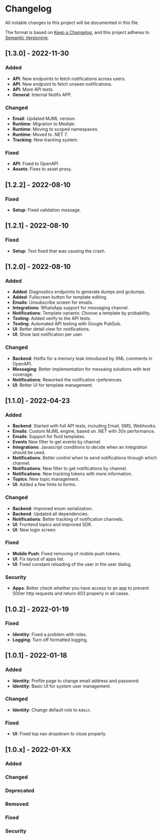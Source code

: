 # Changelog
All notable changes to this project will be documented in this file.

The format is based on [Keep a Changelog](https://keepachangelog.com/en/1.0.0/), and this project adheres to [Semantic Versioning](https://semver.org/spec/v2.0.0.html).

## [1.3.0] - 2022-11-30

### Added

* **API**: New endpoints to fetch notifications across users.
* **API**: New endpoint to fetch unseen notifications.
* **API**: More API tests.
* **General**: Internal Notifo APP.

### Changed

* **Email**: Updated MJML version.
* **Runtime**: Migration to Mediatr.
* **Runtime**: Moving to scoped namespaces.
* **Runtime**: Moved to .NET 7.
* **Tracking**: New tracking system.

### Fixed

* **API**: Fixed to OpenAPI
* **Assets**: Fixes to asset proxy.

## [1.2.2] - 2022-08-10

### Fixed

* **Setup**: Fixed validation message.

## [1.2.1] - 2022-08-10

### Fixed

* **Setup**: Text fixed that was causing the crash.

## [1.2.0] - 2022-08-10

### Added

* **Added**: Diagnostics endpoints to generate dumps and gcdumps.
* **Added**: Fullscreen button for template editing.
* **Emails**: Unsubscribe screen for emails.
* **Integrations**: WhatsApp support for messaging channel.
* **Notifications**: Template variants: Choose a template by probability.
* **Testing**: Added verify to the API tests.
* **Testing**: Automated API testing with Google PubSub.
* **UI**: Better detail view for notifications.
* **UI**: Show last notification per user.

### Changed

* **Backend**: Hotfix for a memory leak introduced by XML comments in OpenAPI.
* **Messaging**: Better implementation for messaing solutions with test coverage.
* **Notifications**: Reworked the notification rpeferences.
* **UI**: Better UI for template management.

## [1.1.0] - 2022-04-23

### Added

* **Backend**: Started with full API tests, including Email, SMS, Webhooks.
* **Emails**: Custom MJML engine, based on .NET with 30x performance.
* **Emails**: Support for fluid templates.
* **Events** New filter to get events by channel.
* **Integrations**: Javascript conditions to decide when an integration should be used.
* **Notifications**: Better control when to send notifications through which channel.
* **Notifications**: New filter to get notifications by channel.
* **Notifications**: New tracking tokens with more information.
* **Topics**: New topic management.
* **UI**: Added a few hints to forms.

### Changed

* **Backend**: Improved enum serialization.
* **Backend**: Updated all dependencies.
* **Notifications**: Better tracking of notification channels.
* **UI**: Frontend topics and improved SDK.
* **UI**: New login screen.

### Fixed

* **Mobile Push**: Fixed removing of mobile push tokens.
* **UI**: Fix layout of apps list.
* **UI**: Fixed constant reloading of the user in the user dialog.

### Security

* **Apps**: Better check whether you have access to an app to prevent 500er http requests and return 403 properly in all cases.

## [1.0.2] - 2022-01-19

### Fixed

* **Identity**: Fixed a problem with roles.
* **Logging**: Turn off formatted logging.

## [1.0.1] - 2022-01-18

### Added

* **Identity**: Profile page to change email address and password.
* **Identity**: Basic UI for system user management.

### Changed

* **Identity**: Change default role to `Admin`.

### Fixed

* **UI**: Fixed top nav dropdown to close properly.

## [1.0.x] - 2022-01-XX

### Added

### Changed

### Deprecated

### Removed

### Fixed

### Security
